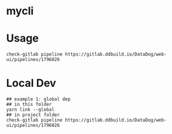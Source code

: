 mycli
=====

# Usage
<!-- usage -->
```sh-session
check-gitlab pipeline https://gitlab.ddbuild.io/DataDog/web-ui/pipelines/1796026
```
<!-- usagestop -->

# Local Dev


```
## example 1: global dep
## in this folder
yarn link --global
## in project folder
check-gitlab pipeline https://gitlab.ddbuild.io/DataDog/web-ui/pipelines/1796026

```
